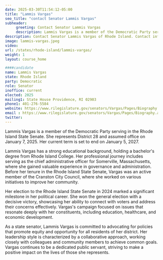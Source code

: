 ```yaml
---
date: 2025-03-30T11:54:12-05:00
title: "Lammis Vargas"
seo_title: "contact Senator Lammis Vargas"
subheader:
     greeting: Contact Senator Lammis Vargas
     description: Lammis Vargas is a member of the Democratic Party serving in the Rhode Island State Senate. She represents District 28 and assumed office on January 7, 2025. Her current term is set to end on January 5, 2027.
description: Contact Senator Lammis Vargas of Rhode Island. Contact information for Lammis Vargas includes email address, phone number, and mailing address.
image: lammis-vargas.jpeg
video:
url: /states/rhode-island/lammis-vargas/
weight: 1
layout: course_home

####candidate
name: Lammis Vargas
state: Rhode Island
party: Democratic
role: Senator
inoffice: current
elected: 2025
mailing1: State House Providence, RI 02903
phone1: 401-276-5584
website: https://www.rilegislature.gov/senators/Vargas/Pages/Biography.aspx/
email : https://www.rilegislature.gov/senators/Vargas/Pages/Biography.aspx/
twitter: 
---
```

Lammis Vargas is a member of the Democratic Party serving in the Rhode Island State Senate. She represents District 28 and assumed office on January 7, 2025. Her current term is set to end on January 5, 2027.

Lammis Vargas has a strong educational background, holding a bachelor's degree from Rhode Island College. Her professional journey includes serving as the chief administrative officer for Somerville, Massachusetts, where she gained valuable experience in governance and administration. Before her tenure in the Rhode Island State Senate, Vargas was an active member of the Cranston City Council, where she worked on various initiatives to improve her community.

Her election to the Rhode Island State Senate in 2024 marked a significant milestone in her political career. She won the general election with a decisive victory, showcasing her ability to connect with voters and address their concerns effectively. Vargas's campaign focused on issues that resonate deeply with her constituents, including education, healthcare, and economic development.

As a state senator, Lammis Vargas is committed to advocating for policies that promote equity and opportunity for all residents of her district. Her leadership style is characterized by a collaborative approach, working closely with colleagues and community members to achieve common goals. Vargas continues to be a dedicated public servant, striving to make a positive impact on the lives of those she represents.
